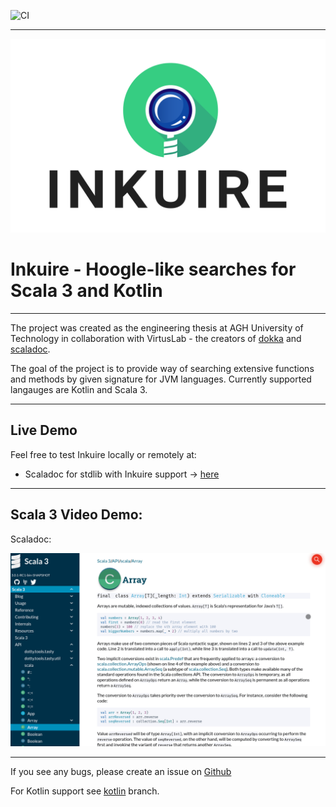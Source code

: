 ![CI](https://github.com/VirtusLab/Inkuire/workflows/CI/badge.svg)

---
<img src="./docs/Inkuire_vertical@4x.png"></img>

# Inkuire - Hoogle-like searches for Scala 3 and Kotlin

---

The project was created as the engineering thesis at AGH University of Technology in collaboration with VirtusLab - the 
creators of [dokka](https://github.com/Kotlin/dokka) and [scaladoc](https://github.com/lampepfl/dotty/tree/master/scaladoc).

The goal of the project is to provide way of searching extensive functions and methods by given signature for JVM languages.
Currently supported langauges are Kotlin and Scala 3.

---

## Live Demo

Feel free to test Inkuire locally or remotely at:
- Scaladoc for stdlib with Inkuire support -> [here](https://dotty.epfl.ch/api/index.html)

---

## Scala 3 Video Demo:

Scaladoc:

![](./docs/scaladoc_example.gif)

---

If you see any bugs, please create an issue on [Github](https://github.com/VirtusLab/Inkuire)

For Kotlin support see [kotlin](https://github.com/VirtusLab/Inkuire/tree/kotlin) branch.
